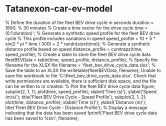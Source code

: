 # Tatanexon-car-ev-model
% Define the duration of the fleet BEV drive cycle in seconds
duration = 1800; % 30 minutes
% Create a time vector for the drive cycle
time = (0:1:duration)';
% Generate a synthetic speed profile for the fleet BEV drive cycle
% This profile includes variations in speed
speed_profile = 10 + 5 * sin(2 * pi * time / 300) + 2 * randn(size(time));
% Generate a synthetic distance profile based on speed
distance_profile = cumtrapz(time, speed_profile);
% Create a table to store the fleet BEV drive cycle data
fleetBEVData = table(time, speed_profile, distance_profile);
% Specify the filename for the XLSX file
filename = 'fleet_bev_drive_cycle_data.xlsx';
% Save the table to an XLSX file
writetable(fleetBEVData, filename);
Unable to save the workbook to file 'C:\fleet_bev_drive_cycle_data.xlsx'. Check that write permissions are available, there is sufficient disk space, and the file can be written to or created.
% Plot the fleet BEV drive cycle data
figure;
subplot(2, 1, 1);
plot(time, speed_profile);
xlabel('Time (s)');
ylabel('Speed (m/s)');
title('Fleet BEV Drive Cycle - Speed Profile');
subplot(2, 1, 2);
plot(time, distance_profile);
xlabel('Time (s)');
ylabel('Distance (m)');
title('Fleet BEV Drive Cycle - Distance Profile');
% Display a message indicating that the data has been saved
fprintf('Fleet BEV drive cycle data has been saved to %s\n', filename);
